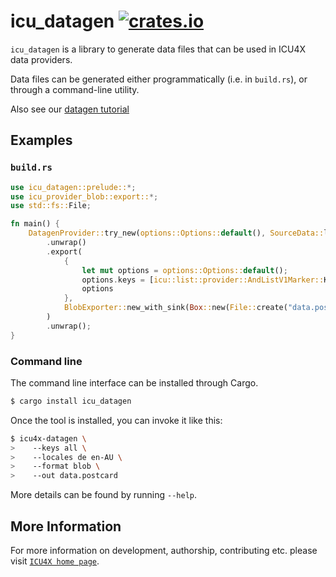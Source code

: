 # icu_datagen [![crates.io](https://img.shields.io/crates/v/icu_datagen)](https://crates.io/crates/icu_datagen)

`icu_datagen` is a library to generate data files that can be used in ICU4X data providers.

Data files can be generated either programmatically (i.e. in `build.rs`), or through a
command-line utility.


Also see our [datagen tutorial](https://github.com/unicode-org/icu4x/blob/main/docs/tutorials/data_management.md)

## Examples

### `build.rs`

```rust
use icu_datagen::prelude::*;
use icu_provider_blob::export::*;
use std::fs::File;

fn main() {
    DatagenProvider::try_new(options::Options::default(), SourceData::latest_tested())
        .unwrap()
        .export(
            {
                let mut options = options::Options::default();
                options.keys = [icu::list::provider::AndListV1Marker::KEY].into_iter().collect();
                options
            },
            BlobExporter::new_with_sink(Box::new(File::create("data.postcard").unwrap())),
        )
        .unwrap();
}
```

### Command line

The command line interface can be installed through Cargo.

```bash
$ cargo install icu_datagen
```

Once the tool is installed, you can invoke it like this:

```bash
$ icu4x-datagen \
>    --keys all \
>    --locales de en-AU \
>    --format blob \
>    --out data.postcard
```
More details can be found by running `--help`.

## More Information

For more information on development, authorship, contributing etc. please visit [`ICU4X home page`](https://github.com/unicode-org/icu4x).
